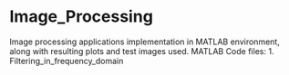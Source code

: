# Image_Processing
Image processing applications implementation in MATLAB environment, along with resulting plots and test images used.
MATLAB Code files: 1. Filtering_in_frequency_domain
